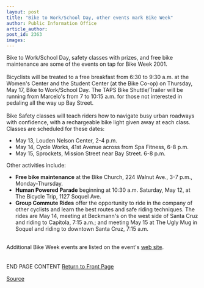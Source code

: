 ```yaml
---
layout: post
title: "Bike to Work/School Day, other events mark Bike Week"
author: Public Information Office
article_author: 
post_id: 2363
images:
---
```


<p>
  Bike to Work/School Day, safety classes with prizes, and free bike maintenance are some of the events on tap for Bike Week 2001.<br>
  <br>
  Bicyclists will be treated to a free breakfast from 6:30 to 9:30 a.m. at the Women's Center and the Student Center (at the Bike Co-op) on Thursday, May 17, Bike to Work/School Day. The TAPS Bike Shuttle/Trailer will be running from Marcelo's from 7 to 10:15 a.m. for those not interested in pedaling all the way up Bay Street.<br>
  <br>
  Bike Safety classes will teach riders how to navigate busy urban roadways with confidence, with a rechargeable bike light given away at each class. Classes are scheduled for these dates:
</p>
<ul>
  <li>May 13, Louden Nelson Center, 2-4 p.m.
  </li>
  <li>May 14, Cycle Works, 41st Avenue across from Spa Fitness, 6-8 p.m.
  </li>
  <li>May 15, Sprockets, Mission Street near Bay Street. 6-8 p.m.
  </li>
</ul>
<p>
  Other activities include:
</p>
<ul>
  <li>
    <b>Free bike maintenance</b> at the Bike Church, 224 Walnut Ave., 3-7 p.m., Monday-Thursday.
  </li>
  <li>
    <b>Human Powered Parade</b> beginning at 10:30 a.m. Saturday, May 12, at The Bicycle Trip, 1127 Soquel Ave.
  </li>
  <li>
    <b>Group Commute Rides</b> offer the opportunity to ride in the company of other cyclists and learn the best routes and safe riding techniques. The rides are May 14, meeting at Beckmann's on the west side of Santa Cruz and riding to Capitola, 7:15 a.m.; and meeting May 15 at The Ugly Mug in Soquel and riding to downtown Santa Cruz, 7:15 a.m.
  </li>
</ul>
<p>
  <br>
  Additional Bike Week events are listed on the event's <a href="http://www.bike2work.com/">web site</a>.<br>
  <br>
  <br>
  END PAGE CONTENT <a href="../../index.html">Return to Front Page</a> <img align="bottom" alt=" " border="0" height="1" src="../../images/trans.gif" width="385">
</p>
<p><a href="http://www1.ucsc.edu/currents/00-01/05-14/bikes.html" title="Permalink to bikes">Source</a></p>
